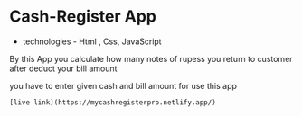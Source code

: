 # Cash-Register App

* technologies - Html , Css, JavaScript 

By this App you calculate how many notes of rupess you return to customer after deduct your bill amount 

you have to enter given cash and bill amount for use this app 

    [live link](https://mycashregisterpro.netlify.app/)
